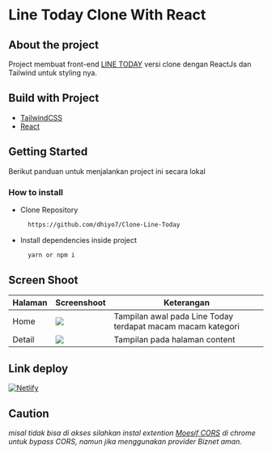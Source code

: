 # Line Today Clone With React

## About the project

Project membuat front-end [LINE TODAY](https://today.line.me/id/v2/tab) versi clone dengan ReactJs dan Tailwind untuk styling nya.

## Build with Project

- [TailwindCSS](https://tailwindcss.com/)
- [React](https://reactjs.org/)

## Getting Started

Berikut panduan untuk menjalankan project ini secara lokal

### How to install

- Clone Repository
  
  ```sh
    https://github.com/dhiyo7/Clone-Line-Today
  ```

- Install dependencies inside project
  
  ```sh
    yarn or npm i
  ```

## Screen Shoot

| Halaman | Screenshoot                                                                                                       | Keterangan                                                  |
| ------- | ----------------------------------------------------------------------------------------------------------------- | ----------------------------------------------------------- |
| Home    | ![](https://res.cloudinary.com/devloops7/image/upload/v1615478595/sejuta%20cita/smartmockups_km528ovx_kwybjx.jpg) | Tampilan awal pada Line Today terdapat macam macam kategori |
| Detail  | ![](https://res.cloudinary.com/devloops7/image/upload/v1615478613/sejuta%20cita/smartmockups_km5293q2_zmaezo.jpg) | Tampilan pada halaman content                               |

## Link deploy

<a href="[Line Today Clone](https://clonelinetoday.netlify.app)">
<img alt="Netlify" src="https://img.shields.io/netlify/56c88208-4380-4cb0-9907-997b375df140?color=blue&label=Netlify&logo=netlify">
</a>

## Caution

*misal tidak bisa di akses silahkan instal extention [Moesif CORS](https://www.moesif.com/) di chrome untuk bypass CORS, namun jika menggunakan provider Biznet aman.*


